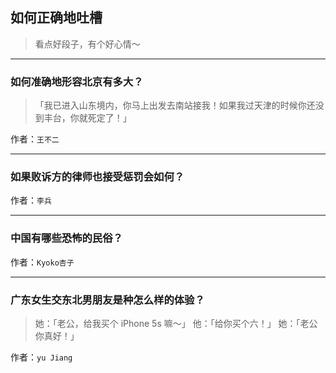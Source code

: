 ## 如何正确地吐槽

> 看点好段子，有个好心情～


 
---

### 如何准确地形容北京有多大？

> 「我已进入山东境内，你马上出发去南站接我！如果我过天津的时候你还没到丰台，你就死定了！」


作者：`王不二`

---

### 如果败诉方的律师也接受惩罚会如何？

> 


作者：`李兵`

---

### 中国有哪些恐怖的民俗？

> 


作者：`Kyoko杏子`

---

### 广东女生交东北男朋友是种怎么样的体验？

> 她：「老公，给我买个 iPhone 5s 嘛～」
> 他：「给你买个六！」
> 她：「老公你真好！」


作者：`yu Jiang`